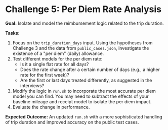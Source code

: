 # Challenge 5: Per Diem Rate Analysis

**Goal:** Isolate and model the reimbursement logic related to the trip duration.

**Tasks:**
1.  Focus on the `trip_duration_days` input. Using the hypotheses from Challenge 3 and the data from `public_cases.json`, investigate the existence of a "per diem" (daily) allowance.
2.  Test different models for the per diem rate:
    *   Is it a single flat rate for all days?
    *   Does the rate change after a certain number of days (e.g., a higher rate for the first week)?
    *   Are the first or last days treated differently, as suggested in the interviews?
3.  Modify the logic in `run.sh` to incorporate the most accurate per diem model you can find. You may need to subtract the effects of your baseline mileage and receipt model to isolate the per diem impact.
4.  Evaluate the change in performance.

**Expected Outcome:** An updated `run.sh` with a more sophisticated handling of trip duration and improved accuracy on the public test cases. 